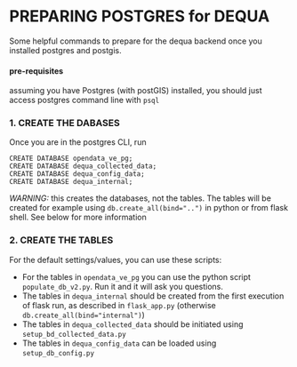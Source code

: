 # PREPARING POSTGRES for DEQUA

Some helpful commands to prepare for the dequa backend once you installed postgres and postgis.

#### pre-requisites
assuming you have Postgres (with postGIS) installed,
you should just access postgres command line with `psql`

### 1. CREATE THE DABASES

Once you are in the postgres CLI, run

```
CREATE DATABASE opendata_ve_pg;
CREATE DATABASE dequa_collected_data;
CREATE DATABASE dequa_config_data;
CREATE DATABASE dequa_internal;
```

*WARNING:* this creates the databases, not the tables.
The tables will be created for example using `db.create_all(bind="..")` in python or from flask shell. See below for more information

### 2. CREATE THE TABLES

For the default settings/values, you can use these scripts:

- For the tables in `opendata_ve_pg` you can use the python script `populate_db_v2.py`. Run it and it will ask you questions.
- The tables in `dequa_internal` should be created from the first execution of flask run, as described in `flask_app.py` (otherwise `db.create_all(bind="internal")`)
- The tables in `dequa_collected_data` should be initiated using `setup_bd_collected_data.py`
- The tables in `dequa_config_data` can be loaded using `setup_db_config.py`
